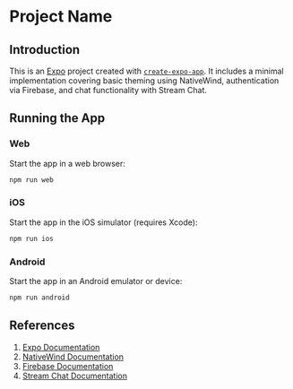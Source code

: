# Project Name

## Introduction
This is an [Expo](https://expo.dev) project created with [`create-expo-app`](https://www.npmjs.com/package/create-expo-app). It includes a minimal implementation covering basic theming using NativeWind, authentication via Firebase, and chat functionality with Stream Chat.


## Running the App
### Web
Start the app in a web browser:
```bash
npm run web
```

### iOS
Start the app in the iOS simulator (requires Xcode):
```bash
npm run ios
```

### Android
Start the app in an Android emulator or device:
```bash
npm run android
```

## References
1. [Expo Documentation](https://docs.expo.dev/)
2. [NativeWind Documentation](https://www.nativewind.dev/)
3. [Firebase Documentation](https://firebase.google.com/docs/)
4. [Stream Chat Documentation](https://getstream.io/chat/docs/)
